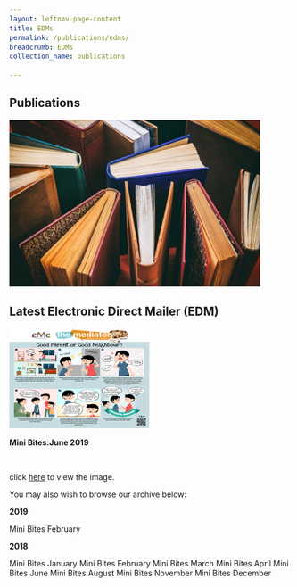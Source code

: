 ```yaml
---
layout: leftnav-page-content
title: EDMs
permalink: /publications/edms/
breadcrumb: EDMs
collection_name: publications

---
```


Publications
---

<div class="image"><img src="/images/1504172802236.jpg/"></div>

Latest Electronic Direct Mailer (EDM)
---

<div class="flex-container">
  <div class="flex-box"><img src="/images/1561634316796.png/"></div>
  <div class="flex-box"><p><b>Mini Bites:June 2019</b></p><br><p>click <a href="#" target="_blank">here</a> to view the image.</p></div>
</div>

You may also wish to browse our archive below:

**2019**

Mini Bites February

**2018**

Mini Bites January
Mini Bites February
Mini Bites March
Mini Bites April
Mini Bites June
Mini Bites August
Mini Bites November
Mini Bites December
